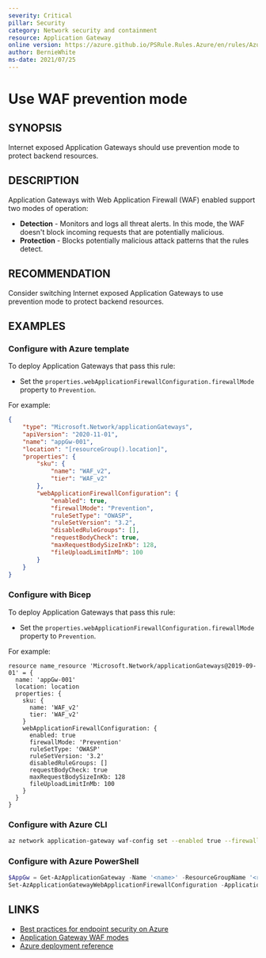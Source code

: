 ```yaml
---
severity: Critical
pillar: Security
category: Network security and containment
resource: Application Gateway
online version: https://azure.github.io/PSRule.Rules.Azure/en/rules/Azure.AppGw.Prevention/
author: BernieWhite
ms-date: 2021/07/25
---
```


# Use WAF prevention mode

## SYNOPSIS

Internet exposed Application Gateways should use prevention mode to protect backend resources.

## DESCRIPTION

Application Gateways with Web Application Firewall (WAF) enabled support two modes of operation:

- **Detection** - Monitors and logs all threat alerts.
  In this mode, the WAF doesn't block incoming requests that are potentially malicious.
- **Protection** - Blocks potentially malicious attack patterns that the rules detect.

## RECOMMENDATION

Consider switching Internet exposed Application Gateways to use prevention mode to protect backend resources.

## EXAMPLES

### Configure with Azure template

To deploy Application Gateways that pass this rule:

- Set the `properties.webApplicationFirewallConfiguration.firewallMode` property to `Prevention`.

For example:

```json
{
    "type": "Microsoft.Network/applicationGateways",
    "apiVersion": "2020-11-01",
    "name": "appGw-001",
    "location": "[resourceGroup().location]",
    "properties": {
        "sku": {
            "name": "WAF_v2",
            "tier": "WAF_v2"
        },
        "webApplicationFirewallConfiguration": {
            "enabled": true,
            "firewallMode": "Prevention",
            "ruleSetType": "OWASP",
            "ruleSetVersion": "3.2",
            "disabledRuleGroups": [],
            "requestBodyCheck": true,
            "maxRequestBodySizeInKb": 128,
            "fileUploadLimitInMb": 100
        }
    }
}
```

### Configure with Bicep

To deploy Application Gateways that pass this rule:

- Set the `properties.webApplicationFirewallConfiguration.firewallMode` property to `Prevention`.

For example:

```bicep
resource name_resource 'Microsoft.Network/applicationGateways@2019-09-01' = {
  name: 'appGw-001'
  location: location
  properties: {
    sku: {
      name: 'WAF_v2'
      tier: 'WAF_v2'
    }
    webApplicationFirewallConfiguration: {
      enabled: true
      firewallMode: 'Prevention'
      ruleSetType: 'OWASP'
      ruleSetVersion: '3.2'
      disabledRuleGroups: []
      requestBodyCheck: true
      maxRequestBodySizeInKb: 128
      fileUploadLimitInMb: 100
    }
  }
}
```

### Configure with Azure CLI

```bash
az network application-gateway waf-config set --enabled true --firewall-mode Prevention -n '<name>' -g '<resource_group>'
```

### Configure with Azure PowerShell

```powershell
$AppGw = Get-AzApplicationGateway -Name '<name>' -ResourceGroupName '<resource_group>'
Set-AzApplicationGatewayWebApplicationFirewallConfiguration -ApplicationGateway $AppGw -Enabled $True -FirewallMode 'Prevention'
```

## LINKS

- [Best practices for endpoint security on Azure](https://docs.microsoft.com/azure/architecture/framework/security/design-network-endpoints)
- [Application Gateway WAF modes](https://docs.microsoft.com/azure/web-application-firewall/ag/ag-overview#waf-modes)
- [Azure deployment reference](https://docs.microsoft.com/azure/templates/microsoft.network/applicationgateways)
